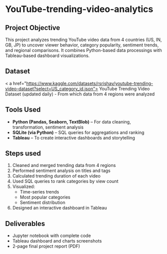 # YouTube-trending-video-analytics

## Project Objective
This project analyzes trending YouTube video data from 4 countries (US, IN, GB, JP) to uncover viewer behavior, category popularity, sentiment trends, and regional comparisons. It combines Python-based data processings with Tableau-based dashboard visualizations.

## Dataset
< a href="https://www.kaggle.com/datasets/rsrishav/youtube-trending-video-dataset?select=US_category_id.json"> YouTube Trending Video Dataset (updated daily) </a>- From which data from 4 regions were analyzed

## Tools Used
- **Python (Pandas, Seaborn, TextBlob)** – For data cleaning, transformation, sentiment analysis
- **SQLite (via Python)** – SQL queries for aggregations and ranking
- **Tableau** – To create interactive dashboards and storytelling

## Steps used
1. Cleaned and merged trending data from 4 regions
2. Performed sentiment analysis on titles and tags
3. Calculated trending duration of each video
4. Used SQL queries to rank categories by view count
5. Visualized:
   - Time-series trends
   - Most popular categories
   - Sentiment distribution
6. Designed an interactive dashboard in Tableau

## Deliverables
- Jupyter notebook with complete code
- Tableau dashboard and charts screenshots
- 2-page final project report (PDF)
